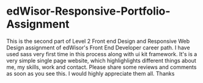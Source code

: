 # edWisor-Responsive-Portfolio-Assignment

This is the second part of Level 2 Front end Design and Responsive Web Design assignment of edWisor's Front End Developer career path. I have 
used sass very first time in this process along with ui kit framework. It's is a very simple single page website, which highlighlights
different things about me, my skills, work and contact. Please share some reviews and comments as soon as you see this. I would highly
appreciate them all. Thanks
